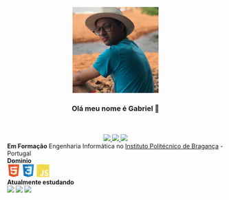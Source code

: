<div align="center">
      <img src="WhatsApp Image 2021-09-28 at 21.23.41.jpeg" alt="Profile Photo" width="200px" border-radius: 10px; border: 3px solid white;> <br>
      <h3> Olá meu nome é Gabriel 👋</h3>
</div>
<!--
**gabrielol113/gabrielol113** is a ✨ _special_ ✨ repository because its `README.md` (this file) appears on your GitHub profile.
-->
<br><br>


<div align="center">
        <a href="https://instagram.com/gabrielol113" target="_blank"><img src="https://img.shields.io/badge/-Instagram-%23E4405F?style=for-the-badge&logo=instagram&logoColor=white" target="_blank">
        </a>
 	  <a href="https://www.twitch.tv/tixolee" target="_blank"><img src="https://img.shields.io/badge/Twitch-9146FF?style=for-the-badge&logo=twitch&logoColor=white" target="_blank">
        </a>
        <a href="https://www.linkedin.com/in/gabriel-teixeira-3049a3154/" target="_blank"><img src="https://img.shields.io/badge/-LinkedIn-%230077B5?style=for-the-     badge&logo=linkedin&logoColor=white" target="_blank">
        </a> 
    
 </div>
  <strong>Em Formação</strong>
 Engenharia Informática no <a href="http://portal3.ipb.pt/index.php/pt/ipb">Instituto Politécnico de Bragança</a> - Portugal <br>
  <strong>Dominio</strong>
 <div>
     <img src="https://raw.githubusercontent.com/devicons/devicon/master/icons/html5/html5-original.svg" width=30px height="30px">
     <img src="https://raw.githubusercontent.com/devicons/devicon/master/icons/css3/css3-original.svg" width=30px height="30px">
     <img src="https://raw.githubusercontent.com/devicons/devicon/master/icons/javascript/javascript-plain.svg" width=30px height="30px">
 </div>
  <strong>Atualmente estudando</strong> <br>

  <div> 
     <img src="https://cdn.jsdelivr.net/gh/devicons/devicon/icons/angularjs/angularjs-original.svg" width=30px;>
     <img src="https://cdn.jsdelivr.net/gh/devicons/devicon/icons/nodejs/nodejs-original.svg" width=30px;>
     <img src="https://cdn.jsdelivr.net/gh/devicons/devicon/icons/php/php-original.svg" width=30px;>      
 </div>
